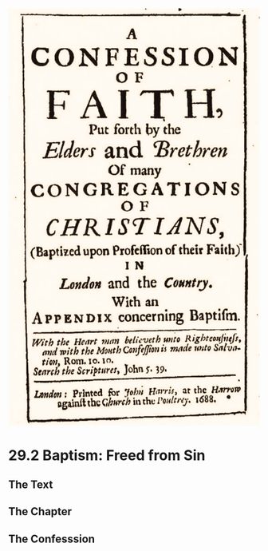 <img class="intro-right" src="art-1689.png">

# 29.2 Baptism: Freed from Sin

## The Text

## The Chapter

## The Confesssion

